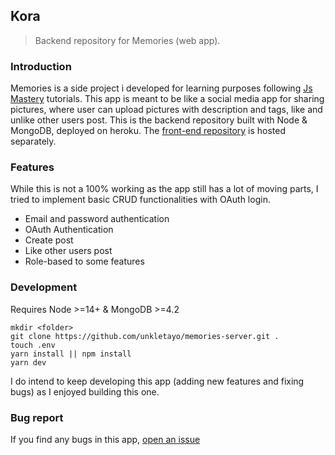 ## Kora

> Backend repository for Memories (web app).

### Introduction

Memories is a side project i developed for learning purposes following [Js Mastery](https://github.com/adrianhajdin) tutorials. This app is meant to be like a social media app for sharing pictures, where user can upload  pictures with description and tags, like and unlike other users post. This is the backend repository built with Node & MongoDB, deployed on heroku. The [front-end repository](https://github.com/unkletayo/memories-client) is hosted separately.

### Features

While this is not a 100% working  as the app still has  a lot of moving parts, I tried to implement basic CRUD functionalities with OAuth login.

- Email and password authentication
- OAuth Authentication
- Create post
- Like other users post
- Role-based to some features

### Development

Requires Node >=14+ & MongoDB >=4.2

```shell
mkdir <folder>
git clone https://github.com/unkletayo/memories-server.git .
touch .env
yarn install || npm install
yarn dev 
```

I do intend to keep developing this app (adding new features and fixing bugs) as I enjoyed building this one.

### Bug report

If you find any bugs in this app, [open an issue](https://github.com/unkletayo/memories-server/issues/new)
